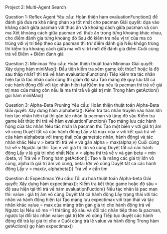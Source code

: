 ﻿Project 2: Multi-Agent Search

Question 1: Reflex Agent
Yêu cầu: Hoàn thiện hàm evaluationFunction() để đánh giá đưa ra khả năng phản xạ tốt nhất cho pacman
Giải quyết: dựa vào khảng cách giữa pacman với thức ăn và khoảng cách giữa pacman và con ma
	Xét khoảng cách giữa pacman với thức ăn trong từng khoảng khác nhau, cho điểm đánh gia từng khoảng đó
	Sau đó kiểm tra nếu vị trí của ma có trùng với vị trí tiếp theo của pacman thì trừ điểm đánh giá
	Nếu khôgn trùng thì kiểm tra khoảng cách giữa ma với vị trí mới để đánh giá điểm
	Cuối cùng trả về Điểm + Điểm đánh giá

Question 2: Minimax
Yêu cầu: Hoàn thiện thuật toán Minimax
Giải quyết:
	Xây dựng hàm miniMax():
		Đầu tiên kiểm tra xêm game kết thúc? hoặc là độ sau thấp nhất? thì trả về hàm evaluationFunction()
		Tiếp kiểm tra tác nhân hiện tại là tác nhân cuối cùng thì giảm độ sâu
		Tạo mảng đệ quy lưu tất cả các hành động đối với tác nhân hiện tại
		Kiểm tra nếu là pacman thì trả về giá trị max của mảng còn nếu là ma thì trả về giá trị min
	Trong hàm getAction() gọi hàm miniMax()

Question 3: Alpha-Beta Pruning
Yêu cầu: Hoàn thiện thuật toán Alpha-Beta
Giải quyết:
	Xây dựng hàm alphabeta():
		Kiểm tra tac nhân truyền vào hàm lớn hơn tác nhân hiện tại thì gán tác nhân là pacman và tăng độ sâu
		Kiểm tra game kết thúc thì trả về hàm evaluationFunction()
		Tạo mảng lưu các hành hộng của tác nhân
		Nếu tác nhân là pacman thì:
			Tạo một biến v với giá trị âm vô cùng
			Duyệt tất cả các hành động
			Lấy v là max của v với kết quả trả về của hàm alphabeta với trạng thái của game(tác nhân, hành động) và tác nhân khác
			Nếu v > beta thì trả về v và gán alpha = max(alpha,v)
			Cuối cùng trả về v
		Ngược lại thì:
			Tạo v với giá trị lớn vô cùng
			Duyệt tất cả các hành động
			Lấy v là giá trị nhỏ nhất
			Nếu v < alpha thì trả về v và gán beta = min (beta, v)
			Trả về v
	Trong hàm getAction():
		Tạo v là mảng các giá trị lớn vô cùng, alpha là giá trị âm vô cùng, beta: lớn vô cùng
		Duyệt tất cả các hành động
		Lấy v = max(v, alphabeta())
		Trả về v cần tìm

Question 4:  Expectimax
Yêu cầu: Tối ưu hoá thuật toán Alpha-beta
Giải quyết:
	Xây dựng hàm expectimax():
		Kiểm tra kết thúc game hoặc độ sâu = độ sau hiện tại thì trả về hàm evaluationFuction()
		Nếu tác nhân là pac man thì:
			value : giá trị âm vô cùng
			Duyệt tất cả hành động
			Lấy trạng thái với tác nhân và hành động hiện tại
			Tạo mảng lưu expectimax với trạn thái và tác nhân khác
			value = max của mảng trên
			gán giá trị cho hành động trả về
		Ngược lại
			Nếu số ma =1 thì tăng độ sâu và đổi tác nhân tiếp theo là pacman, ngược lại đổi tác nhân
			value: giá trị lớn vô cùng
			Tiếp tục duyệt các hành động để trả lại giá trị cho v
		Cuối cùng trả lề value và hành động
	Trong hàm getAction() gọ hàm expectimax()
